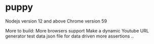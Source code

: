 # puppy

Nodejs version 12 and above
Chrome version 59 

More to build:
More browsers support
Make a dynamic Youtube URL generator
test data json file for data driven
more assertions
..
